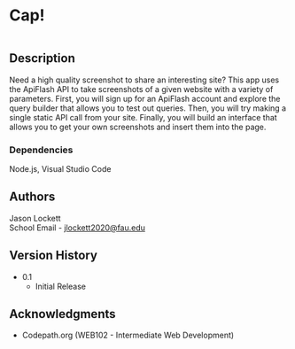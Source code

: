 # Cap!
![]()
## Description

Need a high quality screenshot to share an interesting site? This app uses the ApiFlash API to take screenshots of a given website with a variety of parameters. First, you will sign up for an ApiFlash account and explore the query builder that allows you to test out queries. Then, you will try making a single static API call from your site. Finally, you will build an interface that allows you to get your own screenshots and insert them into the page.

### Dependencies

Node.js, Visual Studio Code

## Authors

Jason Lockett  
School Email - jlockett2020@fau.edu

## Version History

* 0.1
    * Initial Release

## Acknowledgments

* Codepath.org (WEB102 - Intermediate Web Development)
